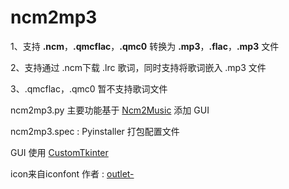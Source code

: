 
# ncm2mp3

1、支持 **.ncm**，**.qmcflac**，**.qmc0** 转换为 **.mp3**，**.flac**，**.mp3** 文件

2、支持通过 .ncm下载 .lrc 歌词，同时支持将歌词嵌入 .mp3 文件

3、.qmcflac，.qmc0 暂不支持歌词文件



ncm2mp3.py 主要功能基于 [Ncm2Music](https://github.com/crmmc/Ncm2Music) 添加 GUI

ncm2mp3.spec : Pyinstaller 打包配置文件

GUI 使用 [CustomTkinter](https://github.com/TomSchimansky/CustomTkinter)

icon来自iconfont 作者 : [outlet-](https://www.iconfont.cn/user/detail?spm=a313x.7781069.0.d214f71f6&uid=166576&nid=s1KerORysH04#:~:text=%EE%98%B5-,%E7%88%B5%E5%A3%AB%E9%9F%B3%E4%B9%90,-%E6%95%B0%E9%87%8F%20%C2%A0%2020)


